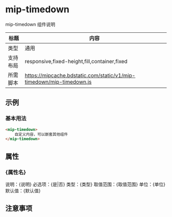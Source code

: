 # mip-timedown

mip-timedown 组件说明

标题|内容
----|----
类型|通用
支持布局|responsive,fixed-height,fill,container,fixed
所需脚本|https://mipcache.bdstatic.com/static/v1/mip-timedown/mip-timedown.js

## 示例

### 基本用法
```html
<mip-timedown>
    自定义内容，可以嵌套其他组件
</mip-timedown>
```

## 属性

### {属性名}

说明：{说明}
必选项：{是|否}
类型：{类型}
取值范围：{取值范围}
单位：{单位}
默认值：{默认值}

## 注意事项

